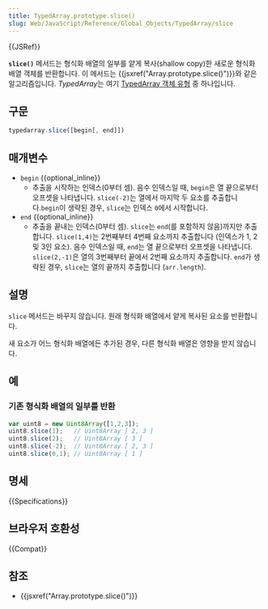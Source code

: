```yaml
---
title: TypedArray.prototype.slice()
slug: Web/JavaScript/Reference/Global_Objects/TypedArray/slice
---
```

{{JSRef}}

**`slice()`** 메서드는 형식화 배열의 일부를 얕게 복사(shallow copy)한 새로운 형식화 배열 객체를 반환합니다. 이 메서드는 {{jsxref("Array.prototype.slice()")}}와 같은 알고리즘입니다. *TypedArray*는 여기 [TypedArray 객체 유형](/ko/docs/Web/JavaScript/Reference/Global_Objects/TypedArray#TypedArray_객체) 중 하나입니다.

## 구문

```js
typedarray.slice([begin[, end]])
```

## 매개변수

- `begin` {{optional_inline}}
  - 추출을 시작하는 인덱스(0부터 셈).
    음수 인덱스일 때, `begin`은 열 끝으로부터 오프셋을 나타냅니다. `slice(-2)`는 열에서 마지막 두 요소를 추출합니다.`begin`이 생략된 경우, `slice`는 인덱스 `0`에서 시작합니다.
- `end` {{optional_inline}}
  - 추출을 끝내는 인덱스(0부터 셈). `slice`는 `end`(를 포함하지 않음)까지만 추출합니다.
    `slice(1,4)`는 2번째부터 4번째 요소까지 추출합니다 (인덱스가 1, 2 및 3인 요소).
    음수 인덱스일 때, `end`는 열 끝으로부터 오프셋을 나타냅니다. `slice(2,-1)`은 열의 3번째부터 끝에서 2번째 요소까지 추출합니다.
    `end`가 생략된 경우, `slice`는 열의 끝까지 추출합니다 (`arr.length`).

## 설명

`slice` 메서드는 바꾸지 않습니다. 원래 형식화 배열에서 얕게 복사된 요소를 반환합니다.

새 요소가 어느 형식화 배열에든 추가된 경우, 다른 형식화 배열은 영향을 받지 않습니다.

## 예

### 기존 형식화 배열의 일부를 반환

```js
var uint8 = new Uint8Array([1,2,3]);
uint8.slice(1);   // Uint8Array [ 2, 3 ]
uint8.slice(2);   // Uint8Array [ 3 ]
uint8.slice(-2);  // Uint8Array [ 2, 3 ]
uint8.slice(0,1); // Uint8Array [ 1 ]
```

## 명세

{{Specifications}}

## 브라우저 호환성

{{Compat}}

## 참조

- {{jsxref("Array.prototype.slice()")}}
